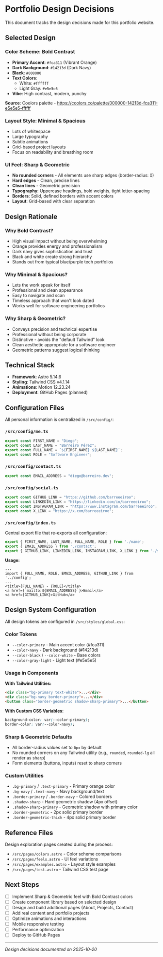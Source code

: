 # Portfolio Design Decisions

This document tracks the design decisions made for this portfolio website.

## Selected Design

### Color Scheme: **Bold Contrast**
- **Primary Accent**: `#fca311` (Vibrant Orange)
- **Dark Background**: `#14213d` (Dark Navy)
- **Black**: `#000000`
- **Text Colors**:
    - White: `#ffffff`
    - Light Gray: `#e5e5e5`
- **Vibe**: High contrast, modern, punchy

**Source**: Coolors palette - https://coolors.co/palette/000000-14213d-fca311-e5e5e5-ffffff

### Layout Style: **Minimal & Spacious**
- Lots of whitespace
- Large typography
- Subtle animations
- Grid-based project layouts
- Focus on readability and breathing room

### UI Feel: **Sharp & Geometric**
- **No rounded corners** - All elements use sharp edges (border-radius: 0)
- **Hard edges** - Clean, precise lines
- **Clean lines** - Geometric precision
- **Typography**: Uppercase headings, bold weights, tight letter-spacing
- **Borders**: Solid, defined borders with accent colors
- **Layout**: Grid-based with clear separation

## Design Rationale

### Why Bold Contrast?
- High visual impact without being overwhelming
- Orange provides energy and professionalism
- Dark navy gives sophistication and trust
- Black and white create strong hierarchy
- Stands out from typical blue/purple tech portfolios

### Why Minimal & Spacious?
- Lets the work speak for itself
- Professional and clean appearance
- Easy to navigate and scan
- Timeless approach that won't look dated
- Works well for software engineering portfolios

### Why Sharp & Geometric?
- Conveys precision and technical expertise
- Professional without being corporate
- Distinctive - avoids the "default Tailwind" look
- Clean aesthetic appropriate for a software engineer
- Geometric patterns suggest logical thinking

## Technical Stack

- **Framework**: Astro 5.14.6
- **Styling**: Tailwind CSS v4.1.14
- **Animations**: Motion 12.23.24
- **Deployment**: GitHub Pages (planned)

## Configuration Files

All personal information is centralized in `/src/config/`:

### `/src/config/me.ts`
```typescript
export const FIRST_NAME = "Diego";
export const LAST_NAME = "Barreiro Pérez";
export const FULL_NAME = `${FIRST_NAME} ${LAST_NAME}`;
export const ROLE = "Software Engineer";
```

### `/src/config/contact.ts`
```typescript
export const EMAIL_ADDRESS = "diego@barreiro.dev";
```

### `/src/config/social.ts`
```typescript
export const GITHUB_LINK = "https://github.com/barreeeiroo";
export const LINKEDIN_LINK = "https://linkedin.com/in/barreeeiroo";
export const INSTAGRAM_LINK = "https://www.instagram.com/barreeeiroo";
export const X_LINK = "https://x.com/barreeeiroo";
```

### `/src/config/index.ts`
Central export file that re-exports all configuration:
```typescript
export { FIRST_NAME, LAST_NAME, FULL_NAME, ROLE } from './name';
export { EMAIL_ADDRESS } from './contact';
export { GITHUB_LINK, LINKEDIN_LINK, INSTAGRAM_LINK, X_LINK } from './social';
```

**Usage:**
```astro
---
import { FULL_NAME, ROLE, EMAIL_ADDRESS, GITHUB_LINK } from '../config';
---
<title>{FULL_NAME} - {ROLE}</title>
<a href={`mailto:${EMAIL_ADDRESS}`}>Email</a>
<a href={GITHUB_LINK}>GitHub</a>
```

## Design System Configuration

All design tokens are configured in `/src/styles/global.css`:

### Color Tokens
- `--color-primary` - Main accent color (#fca311)
- `--color-navy` - Dark background (#14213d)
- `--color-black` / `--color-white` - Base colors
- `--color-gray-light` - Light text (#e5e5e5)

### Usage in Components

**With Tailwind Utilities:**
```html
<div class="bg-primary text-white">...</div>
<div class="bg-navy border-primary">...</div>
<button class="border-geometric shadow-sharp-primary">...</button>
```

**With Custom CSS Variables:**
```css
background-color: var(--color-primary);
border-color: var(--color-navy);
```

### Sharp & Geometric Defaults
- All border-radius values set to `0px` by default
- No rounded corners on any Tailwind utility (e.g., `rounded`, `rounded-lg` all render as sharp)
- Form elements (buttons, inputs) reset to sharp corners

### Custom Utilities
- `.bg-primary` / `.text-primary` - Primary orange color
- `.bg-navy` / `.text-navy` - Navy background/text
- `.border-primary` / `.border-navy` - Colored borders
- `.shadow-sharp` - Hard geometric shadow (4px offset)
- `.shadow-sharp-primary` - Geometric shadow with primary color
- `.border-geometric` - 2px solid primary border
- `.border-geometric-thick` - 4px solid primary border

## Reference Files

Design exploration pages created during the process:
- `/src/pages/colors.astro` - Color scheme comparisons
- `/src/pages/feels.astro` - UI feel variations
- `/src/pages/examples.astro` - Layout style examples
- `/src/pages/test.astro` - Tailwind CSS test page

## Next Steps

- [ ] Implement Sharp & Geometric feel with Bold Contrast colors
- [ ] Create component library based on selected design
- [ ] Design and build additional pages (About, Projects, Contact)
- [ ] Add real content and portfolio projects
- [ ] Optimize animations and interactions
- [ ] Mobile responsive testing
- [ ] Performance optimization
- [ ] Deploy to GitHub Pages

---

*Design decisions documented on 2025-10-20*
